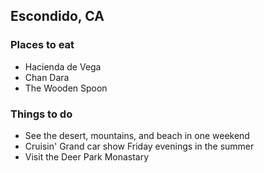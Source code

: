 ## Escondido, CA

### Places to eat

- Hacienda de Vega
- Chan Dara
- The Wooden Spoon

### Things to do

- See the desert, mountains, and beach in one weekend
- Cruisin' Grand car show Friday evenings in the summer
- Visit the Deer Park Monastary
